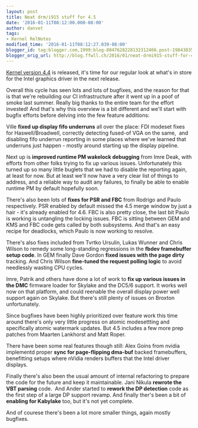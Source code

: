 ```yaml
---
layout: post
title: Neat drm/i915 stuff for 4.5
date: '2016-01-11T08:12:00.000-08:00'
author: danvet
tags:
- Kernel RelNotes
modified_time: '2016-01-11T08:12:27.039-08:00'
blogger_id: tag:blogger.com,1999:blog-8047628228132312466.post-1984383501718899742
blogger_orig_url: http://blog.ffwll.ch/2016/01/neat-drmi915-stuff-for-45.html
---
```


<a href="http://blog.ffwll.ch/2015/12/neat-drmi915-stuff-for-44.html">Kernel version 4.4</a> is released, it's time for our regular look at what's in store for the Intel graphics driver in the next release.

<!--more-->

Overall this cycle has seen lots and lots of bugfixes, and the reason for that is that we're rebuilding our CI infrastructure after it went up in a poof of smoke last summer. Really big thanks to the entire team for the effort invested! And that's why this overview is a bit different and we'll start with bugfix efforts before delving into the few feature additions:



Ville <b>fixed up display fifo underruns</b> all over the place: FDI modeset fixes for Haswell/Broadwell, correctly detecting fused-of VGA on the same,&nbsp; and disabling fifo underrun reporting in some places where we've learned that underruns just happen - mostly around starting up the display pipeline.



Next up is <b>improved runtime PM wakelock debugging</b> from Imre Deak, with efforts from other folks trying to fix up various issues. Unfortunately this turned up so many little buglets that we had to disable the reporting again, at least for now. But at least we'll now have a very clear list of things to address, and a reliable way to audit any failures, to finally be able to enable runtime PM by default hopefully soon.



There's also been lots of <b>fixes for PSR and FBC</b> from Rodrigo and Paulo respectively. PSR enabled by default missed the 4.5 merge window by just a hair - it's already enabled for 4.6. FBC is also pretty close, the last bit Paulo is working is untangling the locking issues. FBC is sitting between GEM and KMS and FBC code gets called by both subsystems. And that's an easy recipe for deadlocks, which Paulo is now working to resolve.



There's also fixes included from Tvrtko Ursulin, Lukas Wunner and Chris Wilson to remedy some long-standing regressions in the <b>fbdev framebuffer setup code</b>. In GEM finally Dave Gordon <b>fixed issues with the page dirty</b> tracking. And Chris Wilson <b>fine-tuned the request polling logic</b> to avoid needlessly wasting CPU cycles.



Imre, Patrik and others have done a lot of work to <b>fix up various issues in the DMC</b> firmware loader for Skylake and the DC5/6 support. It works well now on that platform, and could reenable the overall display power well support again on Skylake. But there's still plenty of issues on Broxton unfortunately.



Since bugfixes have been highly prioritized over feature work this time around there's only very little progress on atomic modesettting and specifically atomic watermark updates. But 4.5 includes a few more prep patches from Maarten Lankhorst and Matt Roper.



There have been some real features though still: Alex Goins from nvidia implementd proper <b>sync for page-flipping dma-buf</b> backed framebuffers, benefitting setups where nVidia renders buffers that the Intel driver displays.



Finally there's also been the usual amount of internal refactoring to prepare the code for the future and keep it maintainable. Jani Nikula <b>rewrote the VBT parsing</b> code.&nbsp; And Ander started to <b>rework the DP detection</b> code as the first step of a large DP support revamp. And finally ther's been a bit of <b>enabling for Kabylake</b> too, but it's not yet complete.



And of courese there's been a lot more smaller things, again mostly bugfixes.